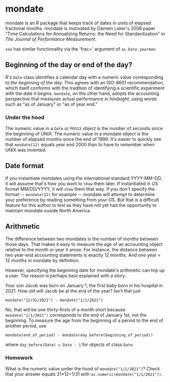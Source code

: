 # mondate

mondate is an R package that keeps track of dates in units of elapsed fractional months.
mondate is motivated by Damien Laker's 2008 paper 
"Time Calculations for Annualizing Returns: the Need for Standardization" 
in *The Journal of Performance Measurement*. 

`zoo` has similar functionality via the 'frac=' argument of `as.Date.yearmon`.

## Beginning of the day or end of the day?

R's `Date` class identifies a calendar day with a numeric value
corresponding to *the beginning of the day*. 
This agrees with an ISO-8601 recommendation, 
which itself
conforms with the tradition of identifying
a scientific experiment with the date it begins.
`mondate`, on the other hand,
adopts the accounting perspective
that measures actual performance *in hindsight*,
using words such as "as of January"
or "as of year end."

### Under the hood
The numeric value in a
`Date` or `POSIX` object
is the number of seconds since the beginning of UNIX.
The numeric value in a mondate object
is the number of elapsed months since the end of 1999.
It's easier to quickly see that `mondate(12)` equals
year end 2000 than to have to remember when UNIX was invented.

## Date format

If you instantiate mondates using the international standard
YYYY-MM-DD,
it will assume that's how you want to `show` them later.
If instantiated in US format MM/DD/YYYY,
it will `show` them that way.
If you don't specify the format -- 
`mondate(12)` for example --
mondate will attempt to determine your preference by reading something from your OS.
But that is a difficult feature for this author to test as they
have not yet had the opportunity to maintain mondate ouside North America.

## Arithmetic

The difference between two mondates is the number of months between those days.
That makes it easy to measure the age of an accounting object relative
to the month or year it arose.
For instance,
the distance between two year-end accounting statements is 
exactly 12 months.
And one year = 12 months in mondate by definition.

However, specifying the beginning date for mondate's arithmetic
can trip up a user.
The reason is perhaps
best explained with a story.

Your son Jacob was born on January 1, 
the first baby born in his hospital in 2021.
How old will Jacob be at the end of the year?
Isn't that just 
```
mondate("12/31/2021") - mondate("1/1/2021")
```
No, that will be one thirty-firsts of a month short because
`mondate("1/1/2021")` corresponds to the end of January 1st,
not the beginning.
To measure the age from the beginning of a period
to the end of another period,
use 
```
mondate(end_of_period) - mondate(day_before(beginning_of_period))
```
where `day_before(Date) = Date - 1`
for objects of class `Date`.

### Homework

What is the numeric value under the hood of `mondate("1/1/2021")`?
Check that your answer equals 21*12+1/31 with `as.numeric(mondate("1/1/2021"))`.

